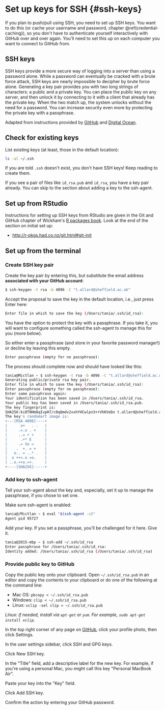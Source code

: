 # Set up keys for SSH {#ssh-keys}

If you plan to push/pull using SSH, you need to set up SSH keys. You want to do this (or cache your username and password, chapter \@ref(credential-caching)), so you don't have to authenticate yourself interactively with GitHub over and over again. You'll need to set this up on each computer you want to connect to GitHub from.

## SSH keys

SSH keys provide a more secure way of logging into a server than using a password alone. While a password can eventually be cracked with a brute force attack, SSH keys are nearly impossible to decipher by brute force alone. Generating a key pair provides you with two long strings of characters: a public and a private key. You can place the public key on any server, and then unlock it by connecting to it with a client that already has the private key. When the two match up, the system unlocks without the need for a password. You can increase security even more by protecting the private key with a passphrase.

Adapted from instructions provided by [GitHub](https://help.github.com/categories/ssh/) and [Digital Ocean](https://www.digitalocean.com/community/tutorials/how-to-set-up-ssh-keys--2).

## Check for existing keys

List existing keys (at least, those in the default location):

``` bash
ls -al ~/.ssh 
```

If you are told `.ssh` doesn't exist, you don't have SSH keys! Keep reading to create them.

If you see a pair of files like `id_rsa.pub` and `id_rsa`, you have a key pair already. You can skip to the section about adding a key to the ssh-agent.

## Set up from RStudio

Instructions for setting up SSH keys from RStudio are given in the Git and GitHub chapter of Wickham's [R packages book](http://r-pkgs.had.co.nz/). Look at the end of the section on initial set up:

  * <http://r-pkgs.had.co.nz/git.html#git-init>

## Set up from the terminal

### Create SSH key pair

Create the key pair by entering this, but substitute the email address **associated with your GitHub account**:

``` bash
$ ssh-keygen -t rsa -b 4096 -C "t.allard@sheffield.ac.uk"
```

Accept the proposal to save the key in the default location, i.e., just press Enter here:

``` bash
Enter file in which to save the key (/Users/tania/.ssh/id_rsa):
```

You have the option to protect the key with a passphrase. If you take it, you will want to configure something called the ssh-agent to manage this for you (more below).

So either enter a passphrase (and store in your favorite password manager!) or decline by leaving this empty.

``` bash
Enter passphrase (empty for no passphrase):
```

The process should complete now and should have looked like this:

``` bash
tania@Mictlan ~ $ ssh-keygen -t rsa -b 4096 -C "t.allard@sheffield.ac.uk"
Generating public/private rsa key pair.
Enter file in which to save the key (/Users/tania/.ssh/id_rsa):     
Enter passphrase (empty for no passphrase): 
Enter same passphrase again: 
Your identification has been saved in /Users/tania/.ssh/id_rsa.
Your public key has been saved in /Users/tania/.ssh/id_rsa.pub.
The key fingerprint is:
SHA256:ki0TNHm8qIvpH7/c0qQmdv2xxhYHCwlpn3+rVhKVeDo t.allard@sheffield.ac.uk
The key's randomart image is:
+---[RSA 4096]----+
|      o+   . .   |
|     .=.o . +    |
|     ..= + +     |
|      .+* E      |
|     .= So =     |
|    .  +. = +    |
|   o.. = ..* .   |
|  o ++=.o =o.    |
| ..o.++o.=+.     |
+----[SHA256]-----+
```

### Add key to ssh-agent

Tell your ssh-agent about the key and, especially, set it up to manage the passphrase, if you chose to set one.

Make sure ssh-agent is enabled:

``` bash
tania@/Mictlan ~ $ eval "$(ssh-agent -s)"
Agent pid 95727
```

Add your key. If you set a passphrase, you'll be challenged for it here. Give it.

``` bash
tania@2015-mbp ~ $ ssh-add ~/.ssh/id_rsa
Enter passphrase for /Users/tania/.ssh/id_rsa: 
Identity added: /Users/tania/.ssh/id_rsa (/Users/tania/.ssh/id_rsa)
```

### Provide public key to GitHub

Copy the public key onto your clipboard. Open `~/.ssh/id_rsa.pub` in an editor and copy the contents to your clipboard or do one of the following at the command line:

  * Mac OS: `pbcopy < ~/.ssh/id_rsa.pub`
  * Windows: `clip < ~/.ssh/id_rsa.pub`
  * Linux: `xclip -sel clip < ~/.ssh/id_rsa.pub`

*Linux: if needed, install via `apt-get` or `yum`. For example, `sudo apt-get install xclip`.*

In the top right corner of any page on [GitHub](GitHub.com), click your profile photo, then click Settings.

In the user settings sidebar, click SSH and GPG keys.

Click New SSH key.

In the "Title" field, add a descriptive label for the new key. For example, if you're using a personal Mac, you might call this key "Personal MacBook Air".

Paste your key into the "Key" field.

Click Add SSH key.

Confirm the action by entering your GitHub password.
